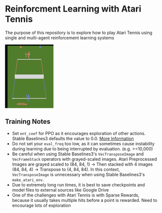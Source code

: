 # Reinforcment Learning with Atari Tennis
The purpose of this repository is to explore how to play Atari Tennis using single and multi-agent reinforcement learning systems

![](/Images/dqn_atari_tennis.gif)

## Training Notes
- Set `ent_coef` for PPO as it encourages exploration of other actions. Stable Baselines3 defaults the value to 0.0. [More Information](https://www.youtube.com/watch?v=1ppslywmIPs)
- Do not set your `eval_freq` too low, as it can sometimes cause instability during learning due to being interrupted by evaluation. (e.g. >=10,000)
- Be careful when using Stable Baselines3's `VecTransposeImage` and `VecFrameStack` operators with grayed-scaled images. Atari Preprocessed Images are grayed scaled to (84, 84, 1) &rarr; Then stacked with 4 images (84, 84, 4) &rarr; Transpose to (4, 84, 84). In this context, `VecTransposeImage` is unnecessary when using Stable Baselines3's `make_atari_env`.
- Due to extremely long run times, it is best to save checkpoints and model files to external sources like Google Drive
- One of the challenges with Atari Tennis is with Sparse Rewards, because it usually takes multiple hits before a point is rewarded. Need to encourage lots of exploration
